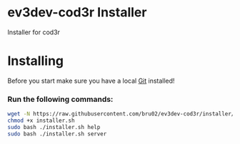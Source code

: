 # ev3dev-cod3r Installer
Installer for cod3r
# Installing
Before you start make sure you have a local <a href='http://www.ev3dev.org/docs/tutorials/setting-up-python-pycharm/'>Git</a> installed!

### Run the following commands:
 ```bash 
 wget -N https://raw.githubusercontent.com/bru02/ev3dev-cod3r/installer/installer.sh
 chmod +x installer.sh
 sudo bash ./installer.sh help
 sudo bash ./installer.sh server

 ```






